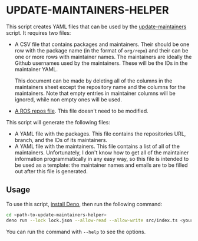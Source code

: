 # UPDATE-MAINTAINERS-HELPER

This script creates YAML files that can be used by the
[update-maintainers](../update-maintainers) script. It requires two files:

- A CSV file that contains packages and maintainers. Their should be one row
  with the package name (in the format of `org/repo`) and their can be one or
  more rows with maintainer names. The maintainers are ideally the Github
  usernames used by the maintainers. These will be the IDs in the maintainer
  YAML.

  This document can be made by deleting all of the columns in the maintainers
  sheet except the repository name and the columns for the maintainers. Note
  that empty entries in maintainer columns will be ignored, while non empty ones
  will be used.
- [A ROS repos file](https://github.com/ros2/ros2/blob/master/ros2.repos). This
  file doesn't need to be modified.

This script will generate the following files:

- A YAML file with the packages. This file contains the repositories URL,
  branch, and the IDs of its maintainers.
- A YAML file with the maintainers. This file contains a list of all of the
  maintainers. Unfortunately, I don't know how to get all of the maintainer
  information programmatically in any easy way, so this file is intended to be
  used as a template: the maintainer names and emails are to be filled out after
  this file is generated.

## Usage

To use this script, [install Deno](https://deno.land/), then run the following
command:

```bash
cd <path-to-update-maintainers-helper>
deno run --lock lock.json --allow-read --allow-write src/index.ts <your repos.csv> <your ros2.repos>
```

You can run the command with `--help` to see the options.
